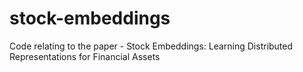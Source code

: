# stock-embeddings
Code relating to the paper - Stock Embeddings: Learning Distributed Representations for Financial Assets

